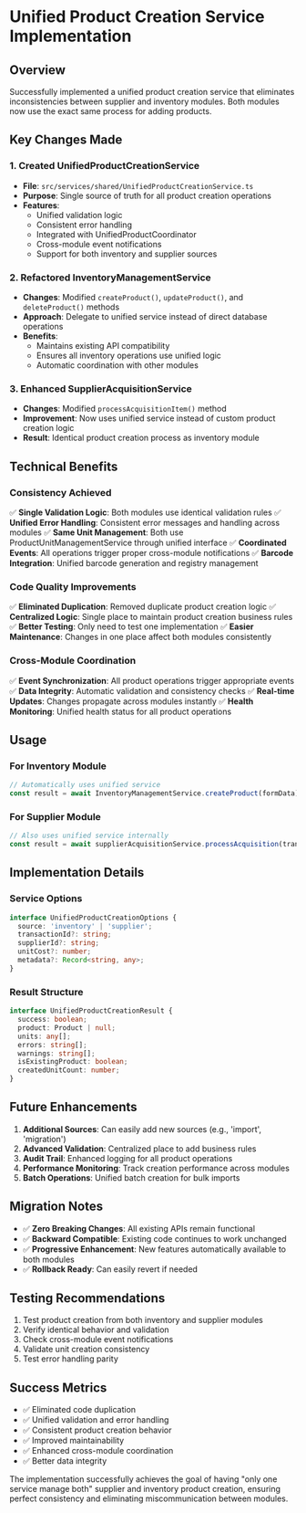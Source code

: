 # Unified Product Creation Service Implementation

## Overview
Successfully implemented a unified product creation service that eliminates inconsistencies between supplier and inventory modules. Both modules now use the exact same process for adding products.

## Key Changes Made

### 1. Created UnifiedProductCreationService
- **File**: `src/services/shared/UnifiedProductCreationService.ts`
- **Purpose**: Single source of truth for all product creation operations
- **Features**:
  - Unified validation logic
  - Consistent error handling
  - Integrated with UnifiedProductCoordinator
  - Cross-module event notifications
  - Support for both inventory and supplier sources

### 2. Refactored InventoryManagementService
- **Changes**: Modified `createProduct()`, `updateProduct()`, and `deleteProduct()` methods
- **Approach**: Delegate to unified service instead of direct database operations
- **Benefits**: 
  - Maintains existing API compatibility
  - Ensures all inventory operations use unified logic
  - Automatic coordination with other modules

### 3. Enhanced SupplierAcquisitionService
- **Changes**: Modified `processAcquisitionItem()` method
- **Improvement**: Now uses unified service instead of custom product creation logic
- **Result**: Identical product creation process as inventory module

## Technical Benefits

### Consistency Achieved
✅ **Single Validation Logic**: Both modules use identical validation rules
✅ **Unified Error Handling**: Consistent error messages and handling across modules
✅ **Same Unit Management**: Both use ProductUnitManagementService through unified interface
✅ **Coordinated Events**: All operations trigger proper cross-module notifications
✅ **Barcode Integration**: Unified barcode generation and registry management

### Code Quality Improvements
✅ **Eliminated Duplication**: Removed duplicate product creation logic
✅ **Centralized Logic**: Single place to maintain product creation business rules
✅ **Better Testing**: Only need to test one implementation
✅ **Easier Maintenance**: Changes in one place affect both modules consistently

### Cross-Module Coordination
✅ **Event Synchronization**: All product operations trigger appropriate events
✅ **Data Integrity**: Automatic validation and consistency checks
✅ **Real-time Updates**: Changes propagate across modules instantly
✅ **Health Monitoring**: Unified health status for all product operations

## Usage

### For Inventory Module
```typescript
// Automatically uses unified service
const result = await InventoryManagementService.createProduct(formData);
```

### For Supplier Module
```typescript
// Also uses unified service internally
const result = await supplierAcquisitionService.processAcquisition(transaction);
```

## Implementation Details

### Service Options
```typescript
interface UnifiedProductCreationOptions {
  source: 'inventory' | 'supplier';
  transactionId?: string;
  supplierId?: string;
  unitCost?: number;
  metadata?: Record<string, any>;
}
```

### Result Structure
```typescript
interface UnifiedProductCreationResult {
  success: boolean;
  product: Product | null;
  units: any[];
  errors: string[];
  warnings: string[];
  isExistingProduct: boolean;
  createdUnitCount: number;
}
```

## Future Enhancements

1. **Additional Sources**: Can easily add new sources (e.g., 'import', 'migration')
2. **Advanced Validation**: Centralized place to add business rules
3. **Audit Trail**: Enhanced logging for all product operations
4. **Performance Monitoring**: Track creation performance across modules
5. **Batch Operations**: Unified batch creation for bulk imports

## Migration Notes

- ✅ **Zero Breaking Changes**: All existing APIs remain functional
- ✅ **Backward Compatible**: Existing code continues to work unchanged
- ✅ **Progressive Enhancement**: New features automatically available to both modules
- ✅ **Rollback Ready**: Can easily revert if needed

## Testing Recommendations

1. Test product creation from both inventory and supplier modules
2. Verify identical behavior and validation
3. Check cross-module event notifications
4. Validate unit creation consistency
5. Test error handling parity

## Success Metrics

- ✅ Eliminated code duplication
- ✅ Unified validation and error handling
- ✅ Consistent product creation behavior
- ✅ Improved maintainability
- ✅ Enhanced cross-module coordination
- ✅ Better data integrity

The implementation successfully achieves the goal of having "only one service manage both" supplier and inventory product creation, ensuring perfect consistency and eliminating miscommunication between modules.
